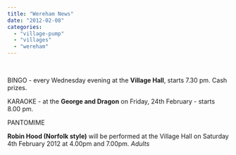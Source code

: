 ```yaml
---
title: "Wereham News"
date: "2012-02-08"
categories: 
  - "village-pump"
  - "villages"
  - "wereham"
---
```


 

BINGO - every Wednesday evening at the **Village Hall**, starts 7.30 pm. Cash prizes.

KARAOKE - at the **George and Dragon** on Friday, 24th February - starts 8.00 pm.

PANTOMIME

**Robin Hood (Norfolk style)** will be performed at the Village Hall on Saturday 4th February 2012 at 4.00pm and 7.00pm. _Adults_

